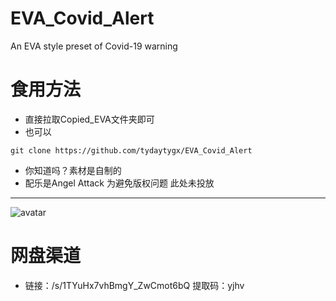 # EVA_Covid_Alert
An EVA style preset of Covid-19 warning

# 食用方法
+ 直接拉取Copied_EVA文件夹即可
+ 也可以
```
git clone https://github.com/tydaytygx/EVA_Covid_Alert
```
+ 你知道吗？素材是自制的
+ 配乐是Angel Attack 为避免版权问题 此处未投放
---
![avatar](https://cdn.jsdelivr.net/gh/tydaytygx/EVA_Covid_Alert/EVA_COVID-19_alert.gif)
# 网盘渠道
+ 链接：/s/1TYuHx7vhBmgY_ZwCmot6bQ 提取码：yjhv
 
